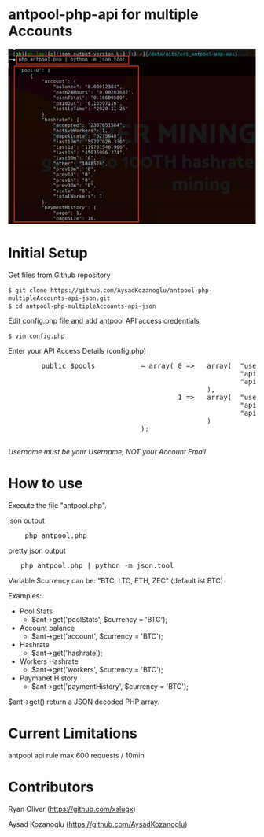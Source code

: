 # antpool-php-api for multiple Accounts 

![picture](https://github.com/AysadKozanoglu/antpool-php-multipleAccounts-api-json/blob/master/screencast_cli/antpool_api_php_multipool_json_output_example.png)


# Initial Setup

Get files from Github repository

    $ git clone https://github.com/AysadKozanoglu/antpool-php-multipleAccounts-api-json.git
    $ cd antpool-php-multipleAccounts-api-json

Edit config.php file and add antpool API access credentials

    $ vim config.php



Enter your API Access Details (config.php)
<pre>
        public $pools           = array( 0 =>   array(  "username"      => 'YOUR_ANTPOOL_ACCOUNT',
                                                        "api_key"       => 'YOUR_API_SECRET',
                                                        "api_secret"    => 'YOUR_API_SECRET'
                                                ),
                                         1 =>   array(  "username"       => 'YOUR_ANTPOOL_ACCOUNT',
                                                        "api_key"        => 'YOUR_API_SECRET',
                                                        "api_secret"     => 'YOUR_API_SECRET'
                                                )
                                );

</pre>
	
_Username must be your Username, NOT your Account Email_   	   	

# How to use
Execute the file "antpool.php".

json output
<pre>
    php antpool.php
</pre>

pretty json output
<pre>
   php antpool.php | python -m json.tool
</pre>

Variable $currency can be: "BTC, LTC, ETH, ZEC" (default ist BTC)

Examples:
- Pool Stats
    - $ant->get('poolStats', $currency = 'BTC');
- Account balance
    - $ant->get('account', $currency = 'BTC');
- Hashrate
    - $ant->get('hashrate'); 
- Workers Hashrate
    - $ant->get('workers', $currency = 'BTC');
- Paymanet History
    - $ant->get('paymentHistory', $currency = 'BTC');

$ant->get() return a JSON decoded PHP array.  



# Current Limitations
antpool api rule max 600 requests / 10min

# Contributors 
Ryan Oliver (https://github.com/xslugx)

Aysad Kozanoglu (https://github.com/AysadKozanoglu)

